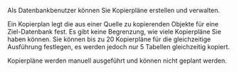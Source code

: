 Als Datenbankbenutzer können Sie Kopierpläne erstellen und verwalten.

Ein Kopierplan legt die aus einer Quelle zu kopierenden Objekte für eine Ziel-Datenbank fest. Es gibt keine Begrenzung, wie viele Kopierpläne Sie haben können. Sie können bis zu 20 Kopierpläne für die gleichzeitige Ausführung festlegen, es werden jedoch nur 5 Tabellen gleichzeitig kopiert.

Kopierpläne werden manuell ausgeführt und können nicht geplant werden.
